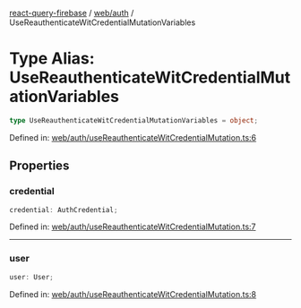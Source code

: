 [react-query-firebase](../../../modules.md) / [web/auth](../index.md) / UseReauthenticateWitCredentialMutationVariables

# Type Alias: UseReauthenticateWitCredentialMutationVariables

```ts
type UseReauthenticateWitCredentialMutationVariables = object;
```

Defined in: [web/auth/useReauthenticateWitCredentialMutation.ts:6](https://github.com/vpishuk/react-query-firebase/blob/10e2945f75363a784c3dfc0e90b9f7a489dcc848/web/auth/useReauthenticateWitCredentialMutation.ts#L6)

## Properties

### credential

```ts
credential: AuthCredential;
```

Defined in: [web/auth/useReauthenticateWitCredentialMutation.ts:7](https://github.com/vpishuk/react-query-firebase/blob/10e2945f75363a784c3dfc0e90b9f7a489dcc848/web/auth/useReauthenticateWitCredentialMutation.ts#L7)

***

### user

```ts
user: User;
```

Defined in: [web/auth/useReauthenticateWitCredentialMutation.ts:8](https://github.com/vpishuk/react-query-firebase/blob/10e2945f75363a784c3dfc0e90b9f7a489dcc848/web/auth/useReauthenticateWitCredentialMutation.ts#L8)
